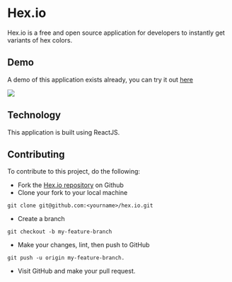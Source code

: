 # Hex.io
Hex.io is a free and open source application for developers to instantly get variants of hex colors.

## Demo
A demo of this application exists already, you can try it out [here](https://hexio.netlify.app/ "Link to hex.io")

![](https://github.com/gloverola/hex.io/blob/master/src/assets/hex-Imgur.gif)

## Technology
This application is built using ReactJS.

## Contributing
To contribute to this project, do the following:

* Fork the [Hex.io repository](https://github.com/gloverola/hex.io) on Github
* Clone your fork to your local machine 
```
git clone git@github.com:<yourname>/hex.io.git
```
* Create a branch 
```
git checkout -b my-feature-branch
```
* Make your changes, lint, then push to GitHub 
```
git push -u origin my-feature-branch.
```
* Visit GitHub and make your pull request.
